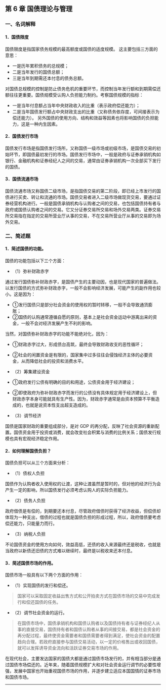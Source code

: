 ## 第 6 章 国债理论与管理

### 一、名词解释

#### 1．国债限度

国债限度是指国家债务规模的最高额度或国债的适度规模。
这主要包括三方面的意思：
- 一是历年累积债务的总规模；
- 二是当年发行的国债总额；
- 三是当年到期需还本付息的债务总额。

对国债总规模的控制是防止债务危机的重要环节，而控制当年发行额和到期需偿还额往往更重要。国债规模受认购人负担能力制约。考察国债规模的指标：
- 一是当年付息额占当年中央财政收入的比重（表示政府偿还能力）；
- 二是当年国债发行额占中央财政支出的比重（又称债务依存度，可间接表示为偿还能力）。
另外国债的使用方向、结构和效益等因素也将影响国债的负担能力，这是一种内生因素。

#### 2．国债发行市场

国债发行市场是指国债发行场所，又称国债一级市场或初级市场，是国债交易的初始环节，即国债最初发行的市场。国债发行市场中，一般是政府与证券承销机构如银行、金融机构和证券经纪人之间的交易，通常由证券承销机构一次全部买下发行的国债。

#### 3．国债流通市场

国债流通市场又称国债二级市场，是指国债交易的第二阶段，即已经上市发行的国债进行买卖、转让和流通的市场。国债交易者进入二级市场做现货交易，要通过证券经营机构进行。一般是国债承销机构与认购者之间的交易，也包括国债持有者与政府或国债认购者之间的交易。它又分证券交易所交易和场外交易两类。证券交易所交易指在指定的交易所营业厅从事的交易，不在交易所营业厅从事的交易即为场外交易。

### 二、简述题

#### 1．简述国债的功能。

国债的功能包括以下三个方面：

- （1）弥补财政赤字

通过发行国债弥补财政赤字，是国债产生的主要动因，也是现代国家的普遍做法。以发行国债的方式弥补财政赤字，一般不会影响经济发展，可能产生的副作用也较小。这是因为：
- ①发行国债只是部分社会资金的使用权的暂时转移，一般不会导致通货膨胀；
- ②国债的认购通常遵循自愿的原则，基本上是社会资金运动中游离出来的资金，一般不会对经济发展产生不利的影响。

当然，对国债弥补财政赤字的功能不能绝对化，因为：
- ①财政赤字过大，形成债台高筑，最终会导致财政收支的恶性循环；
- ②社会的闲置资金是有限的，国家集中过多往往会侵蚀经济主体的必要资金，从而降低社会的投资和消费水平。

- （2）筹集建设资金

- ①政府发行公债有明确的目的和用途，公债资金用于经济建设；
- ②即使政府为弥补财政赤字而发行的公债没有具体规定用于经济建设上，但财政赤字本身可能就具有生产性。因为，财政赤字通常是由资本预算不平衡造成的，也就是说资本性支出超支造成的。

- （3）调节经济

国债是国家财政的重要组成部分，是对 GDP 的再分配，反映了社会资源的重新配置。国债资金用于投资或消费，就会改变社会积累与消费的比例关系；国债发行规模也具有宏观经济稳定作用。

#### 2．如何理解国债负担？

国债负担可以从三个方面来分析：

- （1）债权人负担

国债作为认购者收入使用权的让渡，这种让渡虽然是暂时的，但对他的经济行为会产生一定的影响，所以国债发行必须考虑认购人的实际负担能力。

- （2）债务人负担

政府借债是有偿的，到期要还本付息，尽管政府借债时获得了经济收益，但偿债却体现为一种支出，借债的过程也就是国债负担的形成过程，所以，政府借债要考虑偿还能力，只能量力而行。

- （3）纳税人负担

不论国债资金的使用方向如何，效益高低，还债的收入来源最终还是税收，也就是当政府以新债还旧债的方式难以继续时，最终是以税收来还本付息。

#### 3．简述国债市场的作用。

国债市场一般具有以下两个方面的作用：

- （1）实现国债的发行和偿还。
>国家可以采取固定收益出售方式和公开拍卖方式在国债市场的交易中完成发行和偿还国债的任务。

- （2）调节社会资金的运行。
>在国债市场中，国债承销机构和国债认购者以及国债持有者与证券经纪人从事的直接交易，国债持有者和国债认购者从事的间接交易，都是社会资金的再分配过程，最终使资金需要者和国债需要者得到满足，使社会资金的配置趋向合理。若政府直接参与国债交易活动，以一定的价格售出或收回国债，就可以发挥诱导资金流向和活跃证券交易市场的作用。

在现代社会，主要发达国家的国债大都是通过国债市场发行的，并有相当部分是通过国债市场偿还的。近年来，随着国债规模扩大和对社会资金运行调节的必要性增强，发展中国家也开始重视国债市场的作用，并逐步建立适应本国国情的证券市场和国债市场。

---

